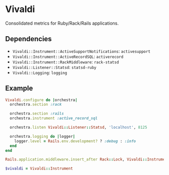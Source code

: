 # Vivaldi

Consolidated metrics for Ruby/Rack/Rails applications.

## Dependencies

* `Vivaldi::Instrument::ActiveSupportNotifications`: `activesupport`
* `Vivaldi::Instrument::ActiveRecordSQL`: `activerecord`
* `Vivaldi::Instrument::RackMiddleware`: `rack-statsd`
* `Vivaldi::Listener::Statsd`: `statsd-ruby`
* `Vivaldi::Logging`: `logging`

## Example

```ruby
Vivaldi.configure do |orchestra|
  orchestra.section :rack

  orchestra.section :rails
  orchestra.instrument :active_record_sql

  orchestra.listen Vivaldi::Listener::Statsd, 'localhost', 8125

  orchestra.logging do |logger|
    logger.level = Rails.env.development? ? :debug : :info
  end
end

Rails.application.middleware.insert_after Rack::Lock, Vivaldi::Instrument::RackMiddleware

$vivaldi = Vivaldi::Instrument
```
